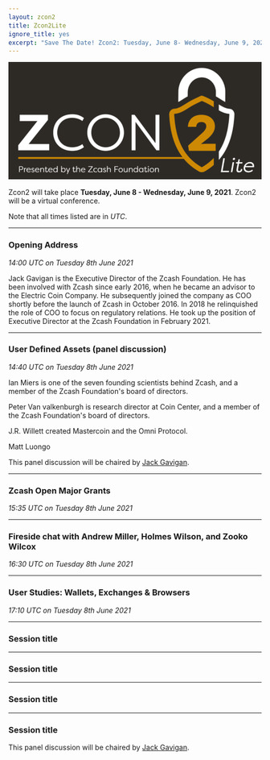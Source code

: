 ```yaml
---
layout: zcon2
title: Zcon2Lite
ignore_title: yes
excerpt: "Save The Date! Zcon2: Tuesday, June 8- Wednesday, June 9, 2021"
---
```

  
<center><img src="/images/zcon2header-temp.png"></center>

Zcon2 will take place **Tuesday, June 8 - Wednesday, June 9, 2021**. Zcon2 will be a virtual conference.

Note that all times listed are in *UTC*.

---

<h3 id="opening-address">Opening Address</h3>

*14:00 UTC on Tuesday 8th June 2021*

<div id="jackgavigan">Jack Gavigan is the Executive Director of the Zcash Foundation. He has been involved with Zcash since early 2016, when he became an advisor to the Electric Coin Company. He subsequently joined the company as COO shortly before the launch of Zcash in October 2016. In 2018 he relinquished the role of COO to focus on regulatory relations. He took up the position of Executive Director at the Zcash Foundation in February 2021.</div>

---
<h3 id="uda-panel">User Defined Assets (panel discussion)</h3>

*14:40 UTC on Tuesday 8th June 2021*

Ian Miers is one of the seven founding scientists behind Zcash, and a member of the Zcash Foundation's board of directors. 

Peter Van valkenburgh is research director at Coin Center, and a member of the Zcash Foundation's board of directors. 

J.R. Willett created Mastercoin and the Omni Protocol. 

Matt Luongo

This panel discussion will be chaired by [Jack Gavigan](#jackgavigan). 

---

<h3 id="zomg">Zcash Open Major Grants</h3>

*15:35 UTC on Tuesday 8th June 2021*

---

<h3 id="fireside-chat">Fireside chat with Andrew Miller, Holmes Wilson, and Zooko Wilcox</h3>

*16:30 UTC on Tuesday 8th June 2021*

---

<h3 id="id">User Studies: Wallets, Exchanges & Browsers</h3>

*17:10 UTC on Tuesday 8th June 2021*

---

<h3 id="id">Session title</h3>

---

<h3 id="id">Session title</h3>

---

<h3 id="id">Session title</h3>

---

<h3 id="id">Session title</h3>

This panel discussion will be chaired by [Jack Gavigan](#jackgavigan). 
